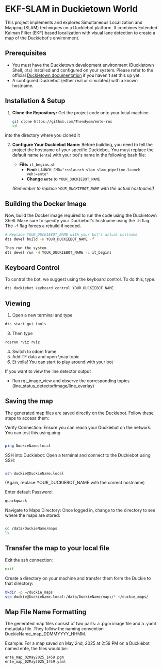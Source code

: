 # EKF-SLAM in Duckietown World

This project implements and explores Simultaneous Localization and Mapping (SLAM) techniques on a Duckiebot platform. It combines Extended Kalman Filter (EKF) based localization with visual lane detection to create a map of the Duckiebot's environment.

## Prerequisites

* You must have the Duckietown development environment (Duckietown Shell, `dts`) installed and configured on your system. Please refer to the official [Duckietown documentation](https://docs.duckietown.org/) if you haven't set this up yet.
* A configured Duckiebot (either real or simulated) with a known hostname.

## Installation & Setup

1.  **Clone the Repository:**
    Get the project code onto your local machine.
    ```bash
    git clone https://github.com/Thendyom/ente-ros
    cd
    ```
   into the directory where you cloned it

2.  **Configure Your Duckiebot Name:**
    Before building, you need to tell the project the hostname of *your* specific Duckiebot. You must replace the default name (`ente`) with your bot's name in the following bash file:

    * **File:** `it_begins.sh`
        * **Find:** `LAUNCH_CMD="roslaunch slam slam_pipeline.launch veh:=ente"`
        * **Change `ente`** to `YOUR_DUCKIEBOT_NAME`

    *(Remember to replace `YOUR_DUCKIEBOT_NAME` with the actual hostname!)*

## Building the Docker Image

Now, build the Docker image required to run the code using the Duckietown Shell. Make sure to specify your Duckiebot's hostname using the `-H` flag. The `-f` flag forces a rebuild if needed.

```bash
# Replace YOUR_DUCKIEBOT_NAME with your bot's actual hostname
dts devel build -H YOUR_DUCKIEBOT_NAME -f

Then run the system
dts devel run -H YOUR_DUCKIEBOT_NAME -L it_begins
```
## Keyboard Control 
To control the bot, we suggest using the keyboard control. To do this, type: 
```bash
dts duckiebot keyboard_control YOUR_DUCKIEBOT_NAME
```
## Viewing
1) Open a new terminal and type
```bash
dts start_gui_tools
```
3) Then type 
```bash
rosrun rviz rviz
```
4) Switch to odom frame
5) Add TF data and open \map topic
6) Et voila! You can start to play around with your bot 

If you want to view the line detector output 
- Run rqt_image_view and observe the corresponding topics (line_status_detector/image/line_overlay)

## Saving the map 
The generated map files are saved directly on the Duckiebot. Follow these steps to access them:

Verify Connection: Ensure you can reach your Duckiebot on the network. You can test this using ping:

```bash

ping DuckieName.local
```
SSH into Duckiebot: Open a terminal and connect to the Duckiebot using SSH:
```bash

ssh duckie@DuckieName.local
```
(Again, replace YOUR_DUCKIEBOT_NAME with the correct hostname)

Enter default Password: 

```bash
quackquack
```

Navigate to Maps Directory: Once logged in, change to the directory to see where the maps are stored:
```bash

cd /data/DuckieName/maps
ls
```
## Transfer the map to your local file 

Exit the ssh connection:
```bash
exit
```

Create a directory on your machine and transfer them form the Duckie to that directory:
```bash
mkdir -p ~/duckie_maps
scp duckie@DuckieName.local:/data/DuckieName/maps/* ~/duckie_maps/
```
## Map File Name Formatting
The generated map files consist of two parts: a .pgm image file and a .yaml metadata file. 
They follow the naming convention DuckieName_map_DDMMYYYY_HHMM.

Example:
For a map saved on May 2nd, 2025 at 2:59 PM on a Duckiebot named ente, the files would be:

    ente_map_02May2025_1459.pgm
    ente_map_02May2025_1459.yaml






